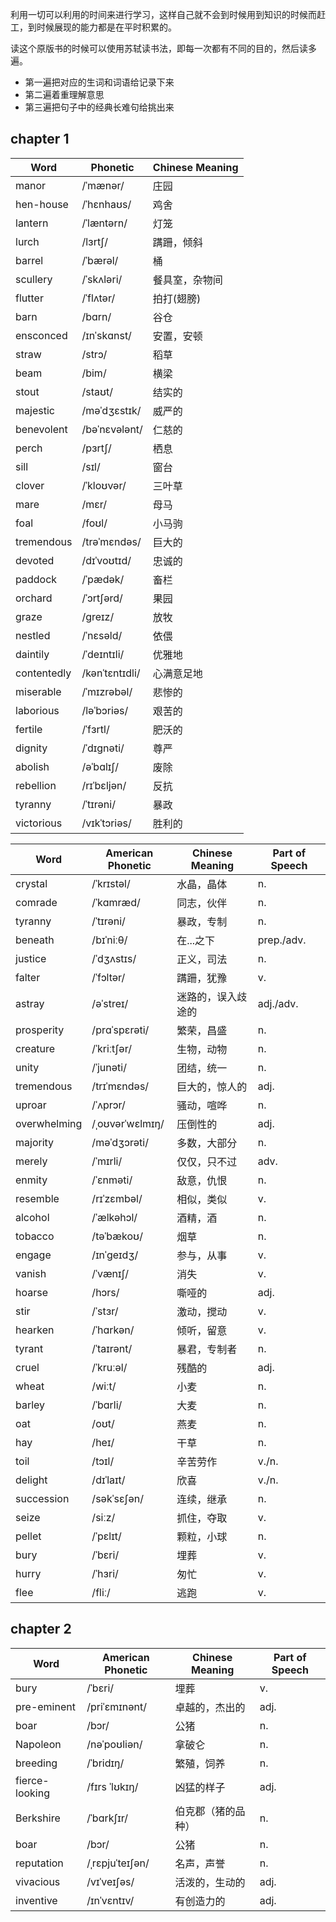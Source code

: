 利用一切可以利用的时间来进行学习，这样自己就不会到时候用到知识的时候而赶工，到时候展现的能力都是在平时积累的。

读这个原版书的时候可以使用苏轼读书法，即每一次都有不同的目的，然后读多遍。

- 第一遍把对应的生词和词语给记录下来
- 第二遍着重理解意思
- 第三遍把句子中的经典长难句给挑出来

## chapter 1

| Word        | Phonetic       | Chinese Meaning |
| ----------- | -------------- | --------------- |
| manor       | /ˈmænər/       | 庄园            |
| hen-house   | /ˈhɛnhaʊs/     | 鸡舍            |
| lantern     | /ˈlæntərn/     | 灯笼            |
| lurch       | /lɜrtʃ/        | 蹒跚，倾斜      |
| barrel      | /ˈbærəl/       | 桶              |
| scullery    | /ˈskʌləri/     | 餐具室，杂物间  |
| flutter     | /ˈflʌtər/      | 拍打(翅膀)      |
| barn        | /bɑrn/         | 谷仓            |
| ensconced   | /ɪnˈskɑnst/    | 安置，安顿      |
| straw       | /strɔ/         | 稻草            |
| beam        | /bim/          | 横梁            |
| stout       | /staʊt/        | 结实的          |
| majestic    | /məˈdʒɛstɪk/   | 威严的          |
| benevolent  | /bəˈnɛvələnt/  | 仁慈的          |
| perch       | /pɜrtʃ/        | 栖息            |
| sill        | /sɪl/          | 窗台            |
| clover      | /ˈkloʊvər/     | 三叶草          |
| mare        | /mɛr/          | 母马            |
| foal        | /foʊl/         | 小马驹          |
| tremendous  | /trəˈmɛndəs/   | 巨大的          |
| devoted     | /dɪˈvoʊtɪd/    | 忠诚的          |
| paddock     | /ˈpædək/       | 畜栏            |
| orchard     | /ˈɔrtʃərd/     | 果园            |
| graze       | /ɡreɪz/        | 放牧            |
| nestled     | /ˈnɛsəld/      | 依偎            |
| daintily    | /ˈdeɪntɪli/    | 优雅地          |
| contentedly | /kənˈtɛntɪdli/ | 心满意足地      |
| miserable   | /ˈmɪzrəbəl/    | 悲惨的          |
| laborious   | /ləˈbɔriəs/    | 艰苦的          |
| fertile     | /ˈfɜrtl/       | 肥沃的          |
| dignity     | /ˈdɪɡnəti/     | 尊严            |
| abolish     | /əˈbɑlɪʃ/      | 废除            |
| rebellion   | /rɪˈbɛljən/    | 反抗            |
| tyranny     | /ˈtɪrəni/      | 暴政            |
| victorious  | /vɪkˈtɔriəs/   | 胜利的          |



| Word | American Phonetic | Chinese Meaning | Part of Speech |
|------|------------------|----------------|----------------|
| crystal | /ˈkrɪstəl/ | 水晶，晶体 | n. |
| comrade | /ˈkɑmræd/ | 同志，伙伴 | n. |
| tyranny | /ˈtɪrəni/ | 暴政，专制 | n. |
| beneath | /bɪˈniːθ/ | 在...之下 | prep./adv. |
| justice | /ˈdʒʌstɪs/ | 正义，司法 | n. |
| falter | /ˈfɔltər/ | 蹒跚，犹豫 | v. |
| astray | /əˈstreɪ/ | 迷路的，误入歧途的 | adj./adv. |
| prosperity | /prɑˈspɛrəti/ | 繁荣，昌盛 | n. |
| creature | /ˈkriːtʃər/ | 生物，动物 | n. |
| unity | /ˈjunəti/ | 团结，统一 | n. |
| tremendous | /trɪˈmɛndəs/ | 巨大的，惊人的 | adj. |
| uproar | /ˈʌprɔr/ | 骚动，喧哗 | n. |
| overwhelming | /ˌoʊvərˈwɛlmɪŋ/ | 压倒性的 | adj. |
| majority | /məˈdʒɔrəti/ | 多数，大部分 | n. |
| merely | /ˈmɪrli/ | 仅仅，只不过 | adv. |
| enmity | /ˈɛnməti/ | 敌意，仇恨 | n. |
| resemble | /rɪˈzɛmbəl/ | 相似，类似 | v. |
| alcohol | /ˈælkəhɔl/ | 酒精，酒 | n. |
| tobacco | /təˈbækoʊ/ | 烟草 | n. |
| engage | /ɪnˈɡeɪdʒ/ | 参与，从事 | v. |
| vanish | /ˈvænɪʃ/ | 消失 | v. |
| hoarse | /hɔrs/ | 嘶哑的 | adj. |
| stir | /ˈstɜr/ | 激动，搅动 | v. |
| hearken | /ˈhɑrkən/ | 倾听，留意 | v. |
| tyrant | /ˈtaɪrənt/ | 暴君，专制者 | n. |
| cruel | /ˈkruːəl/ | 残酷的 | adj. |
| wheat | /wiːt/ | 小麦 | n. |
| barley | /ˈbɑrli/ | 大麦 | n. |
| oat | /oʊt/ | 燕麦 | n. |
| hay | /heɪ/ | 干草 | n. |
| toil | /tɔɪl/ | 辛苦劳作 | v./n. |
| delight | /dɪˈlaɪt/ | 欣喜 | v./n. |
| succession | /səkˈsɛʃən/ | 连续，继承 | n. |
| seize | /siːz/ | 抓住，夺取 | v. |
| pellet | /ˈpɛlɪt/ | 颗粒，小球 | n. |
| bury | /ˈbɛri/ | 埋葬 | v. |
| hurry | /ˈhɜri/ | 匆忙 | v. |
| flee | /fliː/ | 逃跑 | v. |



## chapter 2

| Word | American Phonetic | Chinese Meaning | Part of Speech |
|------|------------------|----------------|----------------|
| bury | /ˈbɛri/ | 埋葬 | v. |
| pre-eminent | /priˈɛmɪnənt/ | 卓越的，杰出的 | adj. |
| boar | /bɔr/ | 公猪 | n. |
| Napoleon | /nəˈpoʊliən/ | 拿破仑 | n. |
| breeding | /ˈbridɪŋ/ | 繁殖，饲养 | n. |
| fierce-looking | /fɪrs ˈlʊkɪŋ/ | 凶猛的样子 | adj. |
| Berkshire | /ˈbɑrkʃɪr/ | 伯克郡（猪的品种）| n. |
| boar | /bɔr/ | 公猪 | n. |
| reputation | /ˌrɛpjuˈteɪʃən/ | 名声，声誉 | n. |
| vivacious | /vɪˈveɪʃəs/ | 活泼的，生动的 | adj. |
| inventive | /ɪnˈvɛntɪv/ | 有创造力的 | adj. |
